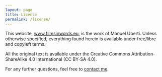 ```yaml
---
layout: page
title: License
permalink: /license/
---
```


This website, www.filmsinwords.eu, is the work of Manuel Uberti. Unless
otherwise specified, everything found herein is available under free/libre and
copyleft terms.

All the original text is available under the Creative Commons
Attribution-ShareAlike 4.0 International (CC BY-SA 4.0).

For any further questions, feel free to <a
href="https://www.filmsinwords.eu/contact">contact me</a>.
